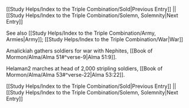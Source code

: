 [[Study Helps/Index to the Triple Combination/Sold|Previous Entry]]  ||  [[Study Helps/Index to the Triple Combination/Solemn, Solemnity|Next Entry]]

 See also [[Study Helps/Index to the Triple Combination/Army, Armies|Army]]; [[Study Helps/Index to the Triple Combination/War|War]]

 Amalickiah gathers soldiers for war with Nephites, [[Book of Mormon/Alma/Alma 51#^verse-9|Alma 51:9]].

 Helaman2 marches at head of 2,000 stripling soldiers, [[Book of Mormon/Alma/Alma 53#^verse-22|Alma 53:22]].

[[Study Helps/Index to the Triple Combination/Sold|Previous Entry]]  ||  [[Study Helps/Index to the Triple Combination/Solemn, Solemnity|Next Entry]]